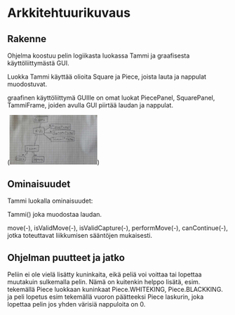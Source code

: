 ﻿# Arkkitehtuurikuvaus



## Rakenne



Ohjelma koostuu pelin logiikasta luokassa Tammi ja graafisesta käyttöliittymästä GUI.

Luokka Tammi käyttää olioita Square ja Piece, joista lauta ja nappulat muodostuvat.

graafinen käyttöliittymä GUIlle on omat luokat PiecePanel, SquarePanel, TammiFrame, joiden avulla GUI piirtää laudan ja nappulat.

(<img src="https://github.com/matiasja/otm-harjoitustyo/blob/master/dokumentointi/kuvat/luokkakaavio.jpg" width="200" data-rotate="180">)


## Ominaisuudet

Tammi luokalla ominaisuudet:

Tammi() joka muodostaa laudan.

move(-), isValidMove(-), isValidCapture(-), performMove(-), canContinue(-), jotka toteuttavat liikkumisen sääntöjen mukaisesti.


## Ohjelman puutteet ja jatko

Peliin ei ole vielä lisätty kuninkaita, eikä peliä voi voittaa tai lopettaa muutakuin sulkemalla pelin.
Nämä on kuitenkin helppo lisätä, esim. tekemällä Piece luokkaan kuninkaat Piece.WHITEKING, Piece.BLACKKING.
ja peli lopetus esim tekemällä vuoron päätteeksi Piece laskurin, joka lopettaa pelin jos yhden värisiä nappuloita on 0.
